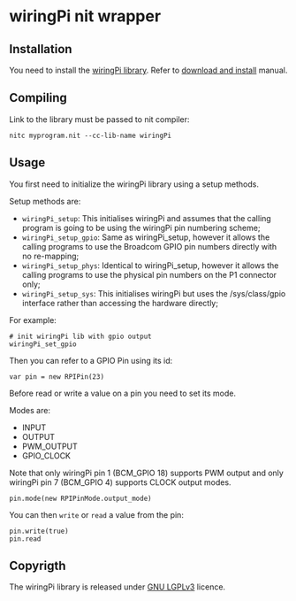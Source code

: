 # wiringPi nit wrapper

## Installation

You need to install the [wiringPi library](http://wiringpi.com/). Refer to [download and install](http://wiringpi.com/download-and-install/) manual.

## Compiling

Link to the library must be passed to nit compiler:

	nitc myprogram.nit --cc-lib-name wiringPi

## Usage

You first need to initialize the wiringPi library using a setup methods.

Setup methods are:

* `wiringPi_setup`: This initialises wiringPi and assumes that the calling program is going to be using the wiringPi pin numbering scheme;
* `wiringPi_setup_gpio`: Same as wiringPi_setup, however it allows the calling programs to use the Broadcom GPIO pin numbers directly with no re-mapping;
* `wiringPi_setup_phys`: Identical to wiringPi_setup, however it allows the calling programs to use the physical pin numbers on the P1 connector only;
* `wiringPi_setup_sys`: This initialises wiringPi but uses the /sys/class/gpio interface rather than accessing the hardware directly;

For example:

	# init wiringPi lib with gpio output
	wiringPi_set_gpio

Then you can refer to a GPIO Pin using its id:

	var pin = new RPIPin(23)

Before read or write a value on a pin you need to set its mode.

Modes are:

* INPUT
* OUTPUT
* PWM_OUTPUT
* GPIO_CLOCK

Note that only wiringPi pin 1 (BCM\_GPIO 18) supports PWM output and only wiringPi pin 7 (BCM\_GPIO 4) supports CLOCK output modes.

	pin.mode(new RPIPinMode.output_mode)

You can then `write` or `read` a value from the pin:

	pin.write(true)
	pin.read

## Copyrigth

The wiringPi library is released under [GNU LGPLv3](http://www.gnu.org/copyleft/lesser.html) licence.

